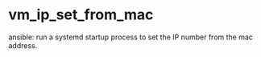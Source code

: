 # vm_ip_set_from_mac
ansible: run a systemd startup process to set the IP number from the mac address.
